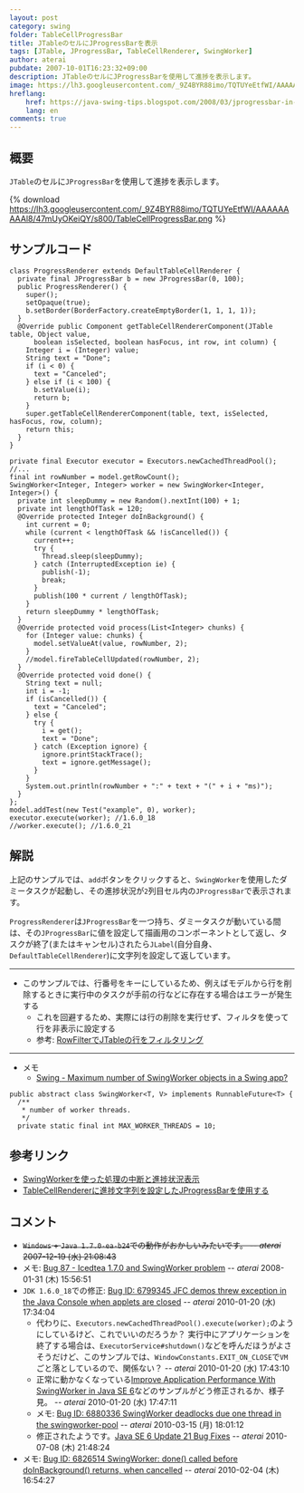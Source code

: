 ```yaml
---
layout: post
category: swing
folder: TableCellProgressBar
title: JTableのセルにJProgressBarを表示
tags: [JTable, JProgressBar, TableCellRenderer, SwingWorker]
author: aterai
pubdate: 2007-10-01T16:23:32+09:00
description: JTableのセルにJProgressBarを使用して進捗を表示します。
image: https://lh3.googleusercontent.com/_9Z4BYR88imo/TQTUYeEtfWI/AAAAAAAAAl8/47mUyOKeiQY/s800/TableCellProgressBar.png
hreflang:
    href: https://java-swing-tips.blogspot.com/2008/03/jprogressbar-in-jtable-cell.html
    lang: en
comments: true
---
```

## 概要
`JTable`のセルに`JProgressBar`を使用して進捗を表示します。

{% download https://lh3.googleusercontent.com/_9Z4BYR88imo/TQTUYeEtfWI/AAAAAAAAAl8/47mUyOKeiQY/s800/TableCellProgressBar.png %}

## サンプルコード
<pre class="prettyprint"><code>class ProgressRenderer extends DefaultTableCellRenderer {
  private final JProgressBar b = new JProgressBar(0, 100);
  public ProgressRenderer() {
    super();
    setOpaque(true);
    b.setBorder(BorderFactory.createEmptyBorder(1, 1, 1, 1));
  }
  @Override public Component getTableCellRendererComponent(JTable table, Object value,
      boolean isSelected, boolean hasFocus, int row, int column) {
    Integer i = (Integer) value;
    String text = "Done";
    if (i &lt; 0) {
      text = "Canceled";
    } else if (i &lt; 100) {
      b.setValue(i);
      return b;
    }
    super.getTableCellRendererComponent(table, text, isSelected, hasFocus, row, column);
    return this;
  }
}
</code></pre>
<pre class="prettyprint"><code>private final Executor executor = Executors.newCachedThreadPool();
//...
final int rowNumber = model.getRowCount();
SwingWorker&lt;Integer, Integer&gt; worker = new SwingWorker&lt;Integer, Integer&gt;() {
  private int sleepDummy = new Random().nextInt(100) + 1;
  private int lengthOfTask = 120;
  @Override protected Integer doInBackground() {
    int current = 0;
    while (current &lt; lengthOfTask &amp;&amp; !isCancelled()) {
      current++;
      try {
        Thread.sleep(sleepDummy);
      } catch (InterruptedException ie) {
        publish(-1);
        break;
      }
      publish(100 * current / lengthOfTask);
    }
    return sleepDummy * lengthOfTask;
  }
  @Override protected void process(List&lt;Integer&gt; chunks) {
    for (Integer value: chunks) {
      model.setValueAt(value, rowNumber, 2);
    }
    //model.fireTableCellUpdated(rowNumber, 2);
  }
  @Override protected void done() {
    String text = null;
    int i = -1;
    if (isCancelled()) {
      text = "Canceled";
    } else {
      try {
        i = get();
        text = "Done";
      } catch (Exception ignore) {
        ignore.printStackTrace();
        text = ignore.getMessage();
      }
    }
    System.out.println(rowNumber + ":" + text + "(" + i + "ms)");
  }
};
model.addTest(new Test("example", 0), worker);
executor.execute(worker); //1.6.0_18
//worker.execute(); //1.6.0_21
</code></pre>

## 解説
上記のサンプルでは、`add`ボタンをクリックすると、`SwingWorker`を使用したダミータスクが起動し、その進捗状況が`2`列目セル内の`JProgressBar`で表示されます。

`ProgressRenderer`は`JProgressBar`を一つ持ち、ダミータスクが動いている間は、その`JProgressBar`に値を設定して描画用のコンポーネントとして返し、タスクが終了(またはキャンセル)されたら`JLabel`(自分自身、`DefaultTableCellRenderer`)に文字列を設定して返しています。

- - - -
- このサンプルでは、行番号をキーにしているため、例えばモデルから行を削除するときに実行中のタスクが手前の行などに存在する場合はエラーが発生する
    - これを回避するため、実際には行の削除を実行せず、フィルタを使って行を非表示に設定する
    - 参考: [RowFilterでJTableの行をフィルタリング](https://ateraimemo.com/Swing/RowFilter.html)

<!-- dummy comment line for breaking list -->

- - - -
- メモ
    - [Swing - Maximum number of SwingWorker objects in a Swing app?](https://community.oracle.com/thread/1364600)

<!-- dummy comment line for breaking list -->

<pre class="prettyprint"><code>public abstract class SwingWorker&lt;T, V&gt; implements RunnableFuture&lt;T&gt; {
  /**
   * number of worker threads.
   */
  private static final int MAX_WORKER_THREADS = 10;
</code></pre>

## 参考リンク
- [SwingWorkerを使った処理の中断と進捗状況表示](https://ateraimemo.com/Swing/SwingWorker.html)
- [TableCellRendererに進捗文字列を設定したJProgressBarを使用する](https://ateraimemo.com/Swing/StringPaintedCellProgressBar.html)

<!-- dummy comment line for breaking list -->

## コメント
- ~~`Windows` + `Java 1.7.0-ea-b24`での動作がおかしいみたいです。 -- *aterai* 2007-12-19 (水) 21:08:43~~
- メモ: [Bug 87 - Icedtea 1.7.0 and SwingWorker problem](http://icedtea.classpath.org/bugzilla/show_bug.cgi?id=87) -- *aterai* 2008-01-31 (木) 15:56:51
- `JDK 1.6.0_18`での修正: [Bug ID: 6799345 JFC demos threw exception in the Java Console when applets are closed](https://bugs.openjdk.java.net/browse/JDK-6799345) -- *aterai* 2010-01-20 (水) 17:34:04
    - 代わりに、`Executors.newCachedThreadPool().execute(worker);`のようにしているけど、これでいいのだろうか？ 実行中にアプリケーションを終了する場合は、`ExecutorService#shutdown()`などを呼んだほうがよさそうだけど、このサンプルでは、`WindowConstants.EXIT_ON_CLOSE`で`VM`ごと落としているので、関係ない？ -- *aterai* 2010-01-20 (水) 17:43:10
    - 正常に動かなくなっている[Improve Application Performance With SwingWorker in Java SE 6](http://www.oracle.com/technetwork/articles/javase/swingworker-137249.html)などのサンプルがどう修正されるか、様子見。 -- *aterai* 2010-01-20 (水) 17:47:11
    - メモ: [Bug ID: 6880336 SwingWorker deadlocks due one thread in the swingworker-pool](https://bugs.openjdk.java.net/browse/JDK-6880336) -- *aterai* 2010-03-15 (月) 18:01:12
    - 修正されたようです。[Java SE 6 Update 21 Bug Fixes](http://www.oracle.com/technetwork/java/javase/bugfixes6u21-156339.html) -- *aterai* 2010-07-08 (木) 21:48:24
- メモ: [Bug ID: 6826514 SwingWorker: done() called before doInBackground() returns, when cancelled](https://bugs.openjdk.java.net/browse/JDK-6826514) -- *aterai* 2010-02-04 (木) 16:54:27

<!-- dummy comment line for breaking list -->
